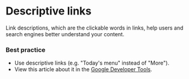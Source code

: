 # Descriptive links
Link descriptions, which are the clickable words in links, help users and search engines better understand your content.

### Best practice
* Use descriptive links (e.g. "Today's menu" instead of "More").
* View this article about it in the [Google Developer Tools](https://developers.google.com/web/tools/lighthouse/audits/descriptive-link-text).
